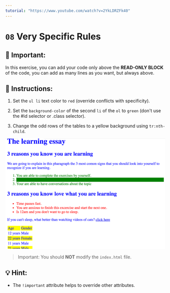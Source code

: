 ```yaml
---
tutorial: "https://www.youtube.com/watch?v=2YkLDRZFk40"
---
```


# `08` Very Specific Rules

## 🔎 Important:

In this exercise, you can add your code only above the **READ-ONLY BLOCK** of the code, you can add as many lines as you want, but always above.

## 📝 Instructions:

1. Set the `ul li` text color to `red` (override conflicts with specificity).

2. Set the `background-color` of the second `li` of the `ol` to `green` (don't use the #id selector or .class selector).

3. Change the odd rows of the tables to a yellow background using `tr:nth-child`.

![Expected result](../../.learn/assets/07-1.png?raw=true)

> Important: You should **NOT** modify the `index.html` file.

## 💡 Hint:

- The `!important` attribute helps to override other attributes.
